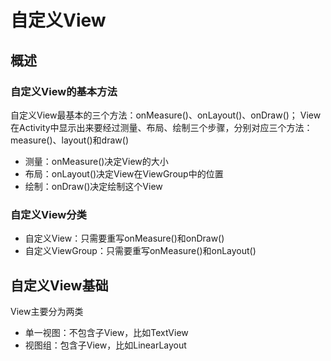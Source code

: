 # 自定义View

## 概述
### 自定义View的基本方法
自定义View最基本的三个方法：onMeasure()、onLayout()、onDraw()；
View在Activity中显示出来要经过测量、布局、绘制三个步骤，分别对应三个方法：measure()、layout()和draw()
- 测量：onMeasure()决定View的大小
- 布局：onLayout()决定View在ViewGroup中的位置
- 绘制：onDraw()决定绘制这个View

### 自定义View分类

- 自定义View：只需要重写onMeasure()和onDraw()
- 自定义ViewGroup：只需要重写onMeasure()和onLayout()

## 自定义View基础

View主要分为两类
- 单一视图：不包含子View，比如TextView
- 视图组：包含子View，比如LinearLayout


 